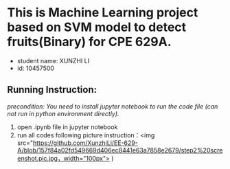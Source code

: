 # This is Machine Learning project based on SVM model to detect fruits(Binary) for CPE 629A.
* student name: XUNZHI LI
* id: 10457500

## Running Instruction: 
*precondition: You need to install jupyter notebook to run the code file (can not run in python environment directly).*
1. open .ipynb file in jupyter notebook
2. run all codes following picture instruction：<img src="https://github.com/XunzhiLi/EE-629-A/blob/157f84a02fd549669d406ec8441e63a7858e2679/step2%20screenshot.pic.jpg，width="100px">
)
         

